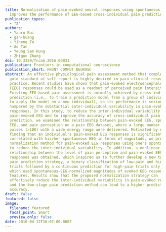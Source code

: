 ```yaml
---
title: Normalization of pain-evoked neural responses using spontaneous EEG
  improves the performance of EEG-based cross-individual pain prediction
publication_types:
  - "2"
authors:
  - Yanru Bai
  - gan-huang
  - Yiheng Tu
  - Ao Tan
  - Yeung Sam Hung
  - Zhiguo Zhang
doi: 10.3389/fncom.2016.00031
publication: Frontiers in computational neuroscience
publication_short: FRONT COMPUT NEUROSC
abstract: An effective physiological pain assessment method that complements the
  gold standard of self-report is highly desired in pain clinical research and
  practice. Recent studies have shown that pain-evoked electroencephalography
  (EEG) responses could be used as a readout of perceived pain intensity.
  Existing EEG-based pain assessment is normally achieved by cross-individual
  prediction (i.e., to train a prediction model from a group of individuals and
  to apply the model on a new individual), so its performance is seriously
  hampered by the substantial inter-individual variability in pain-evoked EEG
  responses. In this study, to reduce the inter-individual variability in
  pain-evoked EEG and to improve the accuracy of cross-individual pain
  prediction, we examined the relationship between pain-evoked EEG, spontaneous
  EEG, and pain perception on a pain EEG dataset, where a large number of laser
  pulses (>100) with a wide energy range were delivered. Motivated by our
  finding that an individual's pain-evoked EEG responses is significantly
  correlated with his/her spontaneous EEG in terms of magnitude, we proposed a
  normalization method for pain-evoked EEG responses using one's spontaneous EEG
  to reduce the inter-individual variability. In addition, a nonlinear
  relationship between the level of pain perception and pain-evoked EEG
  responses was obtained, which inspired us to further develop a new two-stage
  pain prediction strategy, a binary classification of low-pain and high-pain
  trials followed by a continuous prediction for high-pain trials only, both of
  which used spontaneous-EEG-normalized magnitudes of evoked EEG responses as
  features. Results show that the proposed normalization strategy can
  effectively reduce the inter-individual variability in pain-evoked responses,
  and the two-stage pain prediction method can lead to a higher prediction
  accuracy.
draft: false
featured: false
image:
  filename: featured
  focal_point: Smart
  preview_only: false
date: 2016-04-12T16:07:00.000Z
---
```


